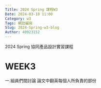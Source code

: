 ```yaml
---
Title: 2024 Spring 課程W3
Date: 2024-03-10 11:00
Category: w3
Tags: 網誌編寫
Slug: 2024-Spring-w3-blog
Author: 40923152
---
```



2024 Spring 協同產品設計實習課程

<!-- PELICAN_END_SUMMARY -->

# WEEK3
一.組員們間討論 論文中翻英每個人所負責的部份

